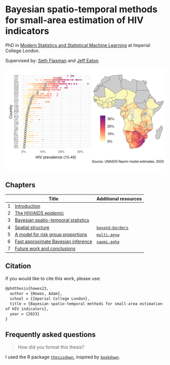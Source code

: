 # Bayesian spatio-temporal methods for small-area estimation of HIV indicators

PhD in [Modern Statistics and Statistical Machine Learning](https://statml.io/) at Imperial College London.

Supervised by: [Seth Flaxman](https://sethrf.com/) and [Jeff Eaton](https://www.imperial.ac.uk/people/jeffrey.eaton).

![A dotplot and map of adult HIV prevalence in sub-Saharan Africa.](figures/naomi-continent.png)

## Chapters

|            | Title      | Additional resources |
| ---------- | ---------- | -------------------- |
| 1 | [Introduction](https://athowes.github.io/thesis/introduction.html) | |
| 2 | [The HIV/AIDS epidemic](https://athowes.github.io/thesis/hiv-aids.html) | |
| 3 | [Bayesian spatio-temporal statistics](https://athowes.github.io/thesis/bayes-st.html) | |
| 4 | [Spatial structure](https://athowes.github.io/thesis/beyond-borders.html)  | [`beyond-borders`](https://github.com/athowes/beyond-borders) |
| 5 | [A model for risk group proportions](https://athowes.github.io/thesis/multi-agyw.html)  | [`multi-agyw`](https://github.com/athowes/multi-agyw) |
| 6 | [Fast approximate Bayesian inference](https://athowes.github.io/thesis/naomi-aghq.html) | [`naomi-aghq`](https://github.com/athowes/naomi-aghq) |
| 7 | [Future work and conclusions](https://athowes.github.io/thesis/conclusions.html) | |

## Citation

If you would like to cite this work, please use:

```
@phdthesis{howes23,
  author = {Howes, Adam},
  school = {Imperial College London},
  title = {Bayesian spatio-temporal methods for small-area estimation of HIV indicators},
  year = {2023}
}
```

## Frequently asked questions

> How did you format this thesis?

I used the R package [`thesisdown`](https://github.com/ismayc/thesisdown), inspired by [`bookdown`](https://github.com/rstudio/bookdown).

